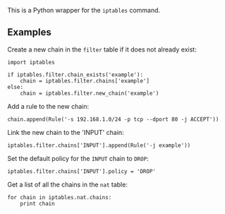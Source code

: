 This is a Python wrapper for the `iptables` command.

## Examples

Create a new chain in the `filter` table if it does not already exist:

    import iptables

    if iptables.filter.chain_exists('example'):
        chain = iptables.filter.chains['example']
    else:
        chain = iptables.filter.new_chain('example')

Add a rule to the new chain:

    chain.append(Rule('-s 192.168.1.0/24 -p tcp --dport 80 -j ACCEPT'))

Link the new chain to the 'INPUT' chain:

    iptables.filter.chains['INPUT'].append(Rule('-j example'))

Set the default policy for the `INPUT` chain to `DROP`:

    iptables.filter.chains['INPUT'].policy = 'DROP'

Get a list of all the chains in the `nat` table:

    for chain in iptables.nat.chains:
        print chain

